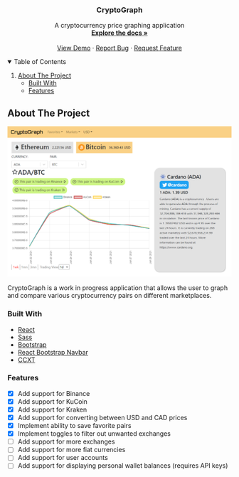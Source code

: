 <p align="center">

  <h3 align="center">CryptoGraph</h3>

  <p align="center">
    A cryptocurrency price graphing application
    <br />
    <a href="https://github.com/nikolaybutnik/CryptoGraph"><strong>Explore the docs »</strong></a>
    <br />
    <br />
    <a href="https://agile-caverns-16859.herokuapp.com/">View Demo</a>
    ·
    <a href="https://github.com/nikolaybutnik/CryptoGraph/issues">Report Bug</a>
    ·
    <a href="https://github.com/nikolaybutnik/CryptoGraph/issues">Request Feature</a>
  </p>
</p>

<details open="open">
  <summary>Table of Contents</summary>
  <ol>
    <li>
      <a href="#about-the-project">About The Project</a>
      <ul>
        <li><a href="#built-with">Built With</a></li>
        <li><a href="#features">Features</a></li>
      </ul>
    </li>
   
  </ol>
</details>

## About The Project

![CryptoGraph Image](https://github.com/nikolaybutnik/CryptoGraph/blob/master/client/public/images/cryptograph-screenshotV3.png?raw=true)

CryptoGraph is a work in progress application that allows the user to graph and compare various cryptocurrency pairs on different marketplaces.

### Built With

- [React](https://reactjs.org/)
- [Sass](https://sass-lang.com/)
- [Bootstrap](https://getbootstrap.com/)
- [React Bootstrap Navbar](https://react-bootstrap.github.io/components/navbar/)
- [CCXT](https://github.com/ccxt/ccxt)

### Features

- [x] Add support for Binance
- [x] Add support for KuCoin
- [x] Add support for Kraken
- [x] Add support for converting between USD and CAD prices
- [x] Implement ability to save favorite pairs
- [x] Implement toggles to filter out unwanted exchanges
- [ ] Add support for more exchanges
- [ ] Add support for more fiat currencies
- [ ] Add support for user accounts
- [ ] Add support for displaying personal wallet balances (requires API keys)
